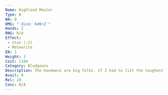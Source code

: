 ```yaml
---
Name: Highland Mauler
Type: B
WA: 0
DMG: "`dice: 6d6+2`"
Hands: 2
RNG: N/A
Effect:
 - Stun (-2)
 - Meteorite
EN: 1
Weight: 3
Cost: 1100
Category: Bludgeons
Description: The Kaedweni are big folks. If I had to list the toughest sons of whores in the world, it’d be the Skelligers, the Kaedweni, and the Gemmerians. But the Highland Mauler gives the Kaedweni a nice edge. Only ever sold two in my life, but these things are immense. Near two meters tall with a wide iron head that’s inlaid with meteorite steel
Avail: R
Rel: 20
Conc: N/A
---
```

